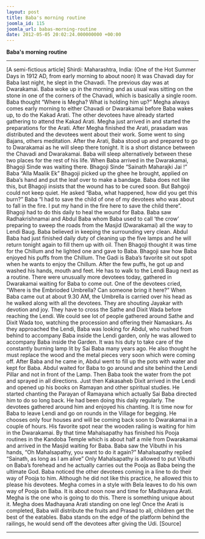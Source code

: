 ```yaml
---
layout: post
title: Baba's morning routine
joomla_id: 115
joomla_url: babas-morning-routine
date: 2012-05-05 20:02:24.000000000 +00:00
---
```

 **Baba's morning routine**
* * *
[A semi-fictious article]
Shirdi: Maharashtra, India: (One of the Hot Summer Days in 1912 AD, from early morning to about noon)
It was Chavadi day for Baba last night, he slept in the Chavadi. The previous day was at Dwarakamai. Baba woke up in the morning and as usual was sitting on the stone in one of the corners of the Chavadi, which is basically a single room.
Baba thought “Where is Megha? What is holding him up?”
Megha always comes early morning to either Chavadi or Dwarakamai before Baba wakes up, to do the Kakad Arati. The other devotees have already started gathering to attend the Kakad Arati. Megha just arrived in and started the preparations for the Arati. After Megha finished the Arati, prasadam was distributed and the devotees went about their work. Some went to sing Bajans, others meditation.
After the Arati, Baba stood up and prepared to go to Dwarakamai as he will sleep there tonight. It is a short distance between the Chavadi and Dwarakamai. Baba will sleep alternatively between these two places for the rest of his life. When Baba arrived in the Dwarakamai,
Bhagoji Sinde was waiting there.
Bhagoji Sinde “Sainath Maharajki Jai !”
Baba “Alla Maalik Ek”
Bhagoji picked up the ghee he brought, applied on Baba’s hand and put the leaf over to make a bandage. Baba does not like this, but Bhagoji insists that the wound has to be cured soon. But Bahgoji could not keep quiet.
He asked “Baba, what happened, how did you get this burn?”
Baba “I had to save the child of one of my devotees who was about to fall in the fire. I put my hand in the fire here to save the child there”. Bhagoji had to do this daily to heal the wound for Baba.
Baba saw Radhakrishnamai and Abdul Baba whom Baba used to call ‘the crow’ preparing to sweep the roads from the Masjid (Dwarakamai) all the way to Lendi Baug. Baba believed in keeping the surrounding very clean.
Abdul Baba had just finished daily duty of cleaning up the five lamps and he will return tonight again to fill them up with oil.
Then Bhagoji thought it was time for the Chillum and he lighted one and gave to Baba. Bhagoji saw how Baba enjoyed his puffs from the Chillum. The Gadi is Baba’s favorite sit out spot when he wants to enjoy the Chillum.
After the few puffs, he got up and washed his hands, mouth and feet. He has to walk to the Lendi Baug next as a routine. There were unusually more devotees today, gathered in Dwarakamai waiting for Baba to come out.
One of the devotees cried, “Where is the Embrioded Umbrella? Can someone bring it here?”
When Baba came out at about 9.30 AM, the Umbrella is carried over his head as he walked along with all the devotees. They are shouting Jayakar with devotion and joy. They have to cross the Sathe and Dixit Wada before reaching the Lendi. We could see lot of people gathered around Sathe and Dixit Wada too, watching the procession and offering their Namaskars.
As they approached the Lendi, Baba was looking for Abdul, who rushed from behind to accompany Baba inside the Lendi garden, only he was allowed to accompany Baba inside the Garden. It was his duty to take care of the constantly burning lamp lit by Sai Baba many years ago. He also thought he must replace the wood and the metal pieces very soon which were coming off. After Baba and he came in, Abdul went to fill up the pots with water and kept for Baba. Abdul waited for Baba to go around and site behind the Lendi Pillar and not in front of the Lamp. Then Baba took the water from the pot and sprayed in all directions.
Just then Kakasaheb Dixit arrived in the Lendi and opened up his books on Ramayan and other spiritual studies. He started chanting the Parayan of Ramayana which actually Sai Baba directed him to do so long back. He had been doing this daily regularly. The devotees gathered around him and enjoyed his chanting.
It is time now for Baba to leave Lendi and go on rounds in the Village for begging. He chooses only four houses and will be coming back soon to Dwarakamai in a couple of hours. His favorite spot near the wooden railing is waiting for him in the Dwarakamai. By that time Mahalsapathy has finished his Pooja routines in the Kandoba Temple which is about half a mile from Dwarakamai and arrived in the Masjid waiting for Baba.
Baba saw the Vibuthi in his hands, “Oh Mahalsapathy, you want to do it again?”
Mahalsapathy replied “Sainath, as long as I am alive”
Only Mahalsapathy is allowed to put Vibuthi on Baba’s forehead and he actually carries out the Pooja as Baba being the ultimate God. Baba noticed the other devotees coming in a line to do their way of Pooja to him. Although he did not like this practice, he allowed this to please his devotees. Megha comes in a style with Bela leaves to do his own way of Pooja on Baba.
It is about noon now and time for Madhayana Arati. Megha is the one who is going to do this. There is something unique about it. Megha does Madhayana Arati standing on one leg!
Once the Arati is completed, Baba will distribute the fruits and Prasad to all, children get the best of the eatables. Baba stands on the edge of the platform behind the railings, he would send off the devotees after giving the Udi.
[Source]
* * *
